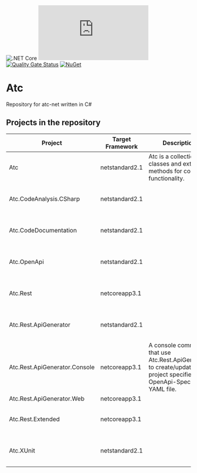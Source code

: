 ![.NET Core](https://github.com/atc-net/atc/workflows/.NET%20Core/badge.svg)
![build status](https://dev.azure.com/atc-net/ATC.NET/_apis/build/status/atc-net.atc) 
[![Quality Gate Status](https://sonarcloud.io/api/project_badges/measure?project=atc-net_atc&metric=alert_status)](https://sonarcloud.io/dashboard?id=atc-net_atc)
[![NuGet](https://img.shields.io/nuget/v/atc.svg?style=flat-square)](https://www.nuget.org/profiles/atc-net)

# Atc
Repository for atc-net written in C#


## Projects in the repository

|Project|Target Framework|Description|Docs|
|---|---|---|---|
|Atc|netstandard2.1|Atc is a collection of classes and extension methods for common functionality.|[Source](src/Atc)<br/>[References](docs/CodeDoc/Atc/Index.md)<br/>[References extended](docs/CodeDoc/Atc/IndexExtended.md)|
|Atc.CodeAnalysis.CSharp|netstandard2.1||[Source](src/Atc.CodeAnalysis.CSharp)<br/>[References](docs/CodeDoc/Atc.CodeAnalysis.CSharp/Index.md)<br/>[References extended](docs/CodeDoc/Atc.CodeAnalysis.CSharp/IndexExtended.md)|
|Atc.CodeDocumentation|netstandard2.1||[Source](src/Atc.CodeDocumentation)<br/>[References](docs/CodeDoc/Atc.CodeDocumentation/Index.md)<br/>[References extended](docs/CodeDoc/Atc.CodeDocumentation/IndexExtended.md)|
|Atc.OpenApi|netstandard2.1||[Source](src/Atc.OpenApi)<br/>[References](docs/CodeDoc/Atc.OpenApi/Index.md)<br/>[References extended](docs/CodeDoc/Atc.OpenApi/IndexExtended.md)|
|Atc.Rest|netcoreapp3.1||[Source](src/Atc.Rest)<br/>[References](docs/CodeDoc/Atc.Rest/Index.md)<br/>[References extended](docs/CodeDoc/Atc.Rest/IndexExtended.md)|
|Atc.Rest.ApiGenerator|netstandard2.1||[Source](src/Atc.Rest.ApiGenerator)<br/>[References](docs/CodeDoc/Atc.Rest.ApiGenerator/Index.md)<br/>[References extended](docs/CodeDoc/Atc.Rest.ApiGenerator/IndexExtended.md)|
|Atc.Rest.ApiGenerator.Console|netcoreapp3.1|A console command that use Atc.Rest.ApiGenerator to create/update a project specified by a OpenApi-Spec-YAML file.|[Source](src/Atc.Rest.ApiGenerator.Console)|
|Atc.Rest.ApiGenerator.Web|netcoreapp3.1||[Source](src/Atc.Rest.ApiGenerator.Web)|
|Atc.Rest.Extended|netcoreapp3.1||[Source](src/Atc.Rest.Extended)<br/>[References](docs/CodeDoc/Atc.Rest.Extended/Index.md)<br/>[References extended](docs/CodeDoc/Atc.Rest.Extended/IndexExtended.md)|
|Atc.XUnit|netstandard2.1||[Source](src/Atc.XUnit)<br/>[References](docs/CodeDoc/Atc.XUnit/Index.md)<br/>[References extended](docs/CodeDoc/Atc.XUnit/IndexExtended.md)|
